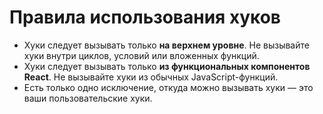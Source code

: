 # Правила использования хуков

* Хуки следует вызывать только **на верхнем уровне**. Не вызывайте хуки внутри циклов, условий или вложенных функций.
* Хуки следует вызывать только **из функциональных компонентов React**. Не вызывайте хуки из обычных JavaScript-функций. 
* Есть только одно исключение, откуда можно вызывать хуки — это ваши пользовательские хуки.




